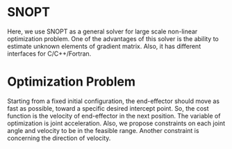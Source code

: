 # SNOPT

Here, we use SNOPT as a general solver for large scale non-linear optimization problem. One of the advantages of this solver is the ability to estimate unknown elements of gradient matrix. Also, it has different interfaces for C/C++/Fortran.

# Optimization Problem
Starting from a fixed initial configuration, the end-effector should move as fast as possible, toward a specific desired intercept point. So, the cost function is the velocity of end-effector in the next position. 
The variable of optimization is joint acceleration.
Also, we propose constraints on each joint angle and velocity to be in the feasible range. 
Another constraint is concerning the direction of velocity.




